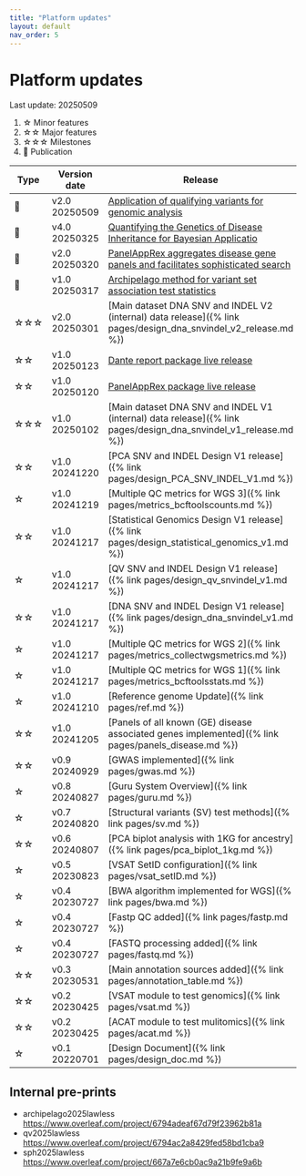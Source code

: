 ```yaml
---
title: "Platform updates"
layout: default
nav_order: 5
---
```


# Platform updates

Last update: 20250509
<!-- [Link to a page]({{ site.baseurl }}{% link pages/ref.md %}) -->

1. ☆   Minor features
2. ☆☆  Major features
3. ☆☆☆ Milestones
4. 🚀 Publication

| Type | Version date | Release |
|---|---|---|
| 🚀 | v2.0 20250509 | [Application of qualifying variants for genomic analysis](https://www.medrxiv.org/content/10.1101/2025.05.09.25324975v2) |
| 🚀 | v4.0 20250325 | [Quantifying the Genetics of Disease Inheritance for Bayesian Applicatio](https://www.medrxiv.org/content/10.1101/2025.03.25.25324607v4) |
| 🚀 | v2.0 20250320 | [PanelAppRex aggregates disease gene panels and facilitates sophisticated search](https://www.medrxiv.org/content/10.1101/2025.03.20.25324319v1) |
| 🚀 | v1.0 20250317 | [Archipelago method for variant set association test statistics](https://www.medrxiv.org/content/10.1101/2025.03.17.25324111v1) |
| ☆☆☆ | v2.0 20250301 | [Main dataset DNA SNV and INDEL V2 (internal) data release]({% link pages/design_dna_snvindel_v2_release.md %}) |
| ☆☆  | v1.0 20250123 | [Dante report package live release](https://github.com/DylanLawless/dante) |
| ☆☆  | v1.0 20250120 | [PanelAppRex package live release](https://github.com/DylanLawless/PanelAppRex) |
| ☆☆☆ | v1.0 20250102 | [Main dataset DNA SNV and INDEL V1 (internal) data release]({% link pages/design_dna_snvindel_v1_release.md %}) |
| ☆☆  | v1.0 20241220 | [PCA SNV and INDEL Design V1 release]({% link pages/design_PCA_SNV_INDEL_V1.md %}) |
| ☆   | v1.0 20241219 | [Multiple QC metrics for WGS 3]({% link pages/metrics_bcftoolscounts.md %}) |
| ☆☆  | v1.0 20241217 | [Statistical Genomics Design V1 release]({% link pages/design_statistical_genomics_v1.md %}) |
| ☆   | v1.0 20241217 | [QV SNV and INDEL Design V1 release]({% link pages/design_qv_snvindel_v1.md %}) |
| ☆☆  | v1.0 20241217 | [DNA SNV and INDEL Design V1 release]({% link pages/design_dna_snvindel_v1.md %}) |
| ☆   | v1.0 20241217 | [Multiple QC metrics for WGS 2]({% link pages/metrics_collectwgsmetrics.md %}) |
| ☆   | v1.0 20241217 | [Multiple QC metrics for WGS 1]({% link pages/metrics_bcftoolsstats.md %}) |
| ☆   | v1.0 20241210 | [Reference genome Update]({% link pages/ref.md %}) |
| ☆☆  | v1.0 20241205 | [Panels of all known (GE) disease associated genes implemented]({% link pages/panels_disease.md %}) |
| ☆☆  | v0.9 20240929 | [GWAS implemented]({% link pages/gwas.md %}) | 
| ☆   | v0.8 20240827 | [Guru System Overview]({% link pages/guru.md %}) |
| ☆   | v0.7 20240820 | [Structural variants (SV) test methods]({% link pages/sv.md %}) |
| ☆☆  | v0.6 20240807 | [PCA biplot analysis with 1KG for ancestry]({% link pages/pca_biplot_1kg.md %}) |
| ☆   | v0.5 20230823 | [VSAT SetID configuration]({% link pages/vsat_setID.md %}) |
| ☆   | v0.4 20230727 | [BWA algorithm implemented for WGS]({% link pages/bwa.md %}) |
| ☆   | v0.4 20230727 | [Fastp QC added]({% link pages/fastp.md %}) |
| ☆   | v0.4 20230727 | [FASTQ processing added]({% link pages/fastq.md %}) |
| ☆☆  | v0.3 20230531 | [Main annotation sources added]({% link pages/annotation_table.md %}) |
| ☆☆  | v0.2 20230425 | [VSAT module to test genomics]({% link pages/vsat.md %}) |
| ☆☆  | v0.2 20230425 | [ACAT module to test mulitomics]({% link pages/acat.md %}) |
| ☆   | v0.1 20220701 | [Design Document]({% link pages/design_doc.md %}) |



## Internal pre-prints 

* archipelago2025lawless <https://www.overleaf.com/project/6794adeaf67d79f23962b81a>
* qv2025lawless <https://www.overleaf.com/project/6794ac2a8429fed58bd1cba9>
* sph2025lawless <https://www.overleaf.com/project/667a7e6cb0ac9a21b9fe9a6b>


